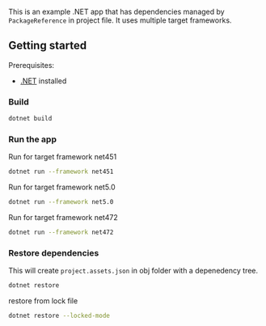 This is an example .NET app that has dependencies managed by `PackageReference` in project file. It uses multiple target frameworks.

## Getting started

Prerequisites:

- [.NET](https://dotnet.microsoft.com/download) installed

### Build

```bash
dotnet build
```

### Run the app

Run for target framework net451

```bash
dotnet run --framework net451
```

Run for target framework net5.0

```bash
dotnet run --framework net5.0
```

Run for target framework net472

```bash
dotnet run --framework net472
```

### Restore dependencies

This will create `project.assets.json` in obj folder with a depenedency tree.

```bash
dotnet restore
```

restore from lock file

```bash
dotnet restore --locked-mode
```
